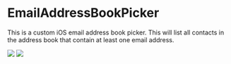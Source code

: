 EmailAddressBookPicker
======================
This is a custom iOS email address book picker. This will list all contacts in the address book that contain at least one email address.

<img src="https://cloud.githubusercontent.com/assets/4623150/5428281/cbe904c8-8382-11e4-9912-2210ef5dbb64.png"/>
<img src="https://cloud.githubusercontent.com/assets/4623150/5428283/cf4fc1ba-8382-11e4-9ea6-cf4820bc1e14.png"/>

